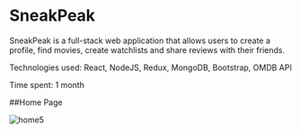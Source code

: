 # SneakPeak

SneakPeak is a full-stack web application that allows users to create a profile, find movies, create watchlists and share reviews with their friends.

Technologies used: React, NodeJS, Redux, MongoDB, Bootstrap, OMDB API

Time spent: 1 month


##Home Page

![home5](https://user-images.githubusercontent.com/59717119/151631010-bf77ccbc-27a0-467e-aa89-a4d8cfe51408.gif)
